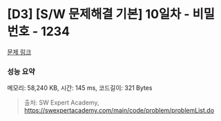 # [D3] [S/W 문제해결 기본] 10일차 - 비밀번호 - 1234 

[문제 링크](https://swexpertacademy.com/main/code/problem/problemDetail.do?contestProbId=AV14_DEKAJcCFAYD) 

### 성능 요약

메모리: 58,240 KB, 시간: 145 ms, 코드길이: 321 Bytes



> 출처: SW Expert Academy, https://swexpertacademy.com/main/code/problem/problemList.do